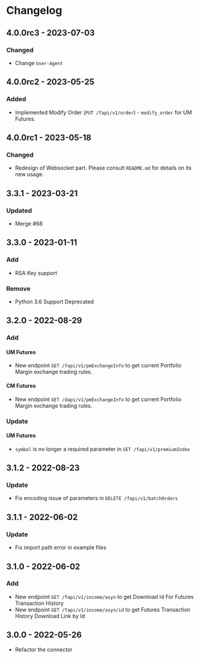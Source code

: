 # Changelog

## 4.0.0rc3 - 2023-07-03

### Changed
- Change `User-Agent`

## 4.0.0rc2 - 2023-05-25

### Added
- Implemented Modify Order (`PUT /fapi/v1/order`) - `modify_order` for UM Futures.

## 4.0.0rc1 - 2023-05-18

### Changed
- Redesign of Websocket part. Please consult `README.md` for details on its new usage.

## 3.3.1 - 2023-03-21

### Updated
- Merge #68

## 3.3.0 - 2023-01-11

### Add
- RSA Key support

### Remove
- Python 3.6 Support Deprecated

## 3.2.0 - 2022-08-29

### Add
#### UM Futures
 - New endpoint `GET /fapi/v1/pmExchangeInfo` to get current Portfolio Margin exchange trading rules.
#### CM Futures
 - New endpoint `GET /dapi/v1/pmExchangeInfo` to get current Portfolio Margin exchange trading rules.

### Update
#### UM Futures
 - `symbol` is no longer a required parameter in `GET /fapi/v1/premiumIndex`

## 3.1.2 - 2022-08-23

### Update
- Fix encoding issue of parameters in `DELETE /fapi/v1/batchOrders`

## 3.1.1 - 2022-06-02

### Update
- Fix import path error in example files

## 3.1.0 - 2022-06-02

### Add

- New endpoint `GET /fapi/v1/income/asyn` to get Download Id For Futures Transaction History
- New endpoint `GET /fapi/v1/income/asyn/id` to get Futures Transaction History Download Link by Id


## 3.0.0 - 2022-05-26

- Refactor the connector
